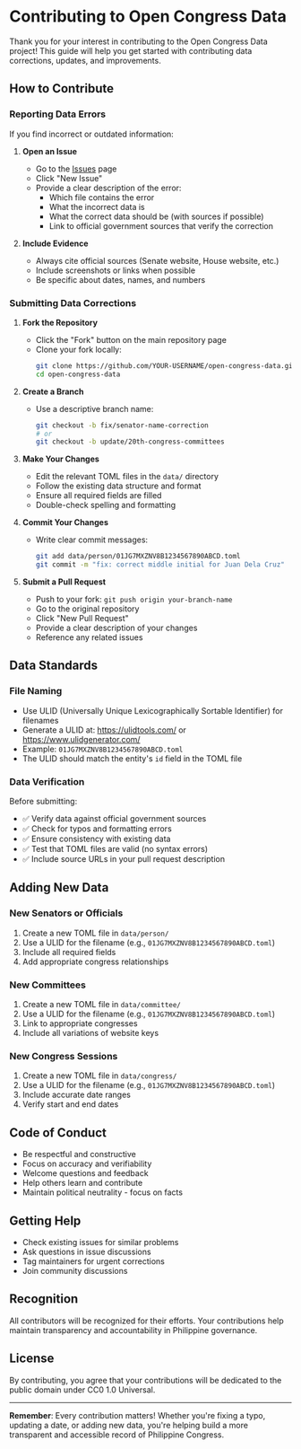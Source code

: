 # Contributing to Open Congress Data

Thank you for your interest in contributing to the Open Congress Data project!
This guide will help you get started with contributing data corrections,
updates, and improvements.

## How to Contribute

### Reporting Data Errors

If you find incorrect or outdated information:

1. **Open an Issue**
   - Go to the
     [Issues](https://github.com/bettergovph/open-congress-data/issues) page
   - Click "New Issue"
   - Provide a clear description of the error:
     - Which file contains the error
     - What the incorrect data is
     - What the correct data should be (with sources if possible)
     - Link to official government sources that verify the correction

2. **Include Evidence**
   - Always cite official sources (Senate website, House website, etc.)
   - Include screenshots or links when possible
   - Be specific about dates, names, and numbers

### Submitting Data Corrections

1. **Fork the Repository**
   - Click the "Fork" button on the main repository page
   - Clone your fork locally:
     ```bash
     git clone https://github.com/YOUR-USERNAME/open-congress-data.git
     cd open-congress-data
     ```

2. **Create a Branch**
   - Use a descriptive branch name:
     ```bash
     git checkout -b fix/senator-name-correction
     # or
     git checkout -b update/20th-congress-committees
     ```

3. **Make Your Changes**
   - Edit the relevant TOML files in the `data/` directory
   - Follow the existing data structure and format
   - Ensure all required fields are filled
   - Double-check spelling and formatting

4. **Commit Your Changes**
   - Write clear commit messages:
     ```bash
     git add data/person/01JG7MXZNV8B1234567890ABCD.toml
     git commit -m "fix: correct middle initial for Juan Dela Cruz"
     ```

5. **Submit a Pull Request**
   - Push to your fork: `git push origin your-branch-name`
   - Go to the original repository
   - Click "New Pull Request"
   - Provide a clear description of your changes
   - Reference any related issues

## Data Standards

### File Naming

- Use ULID (Universally Unique Lexicographically Sortable Identifier) for
  filenames
- Generate a ULID at: https://ulidtools.com/ or https://www.ulidgenerator.com/
- Example: `01JG7MXZNV8B1234567890ABCD.toml`
- The ULID should match the entity's `id` field in the TOML file

### Data Verification

Before submitting:

- ✅ Verify data against official government sources
- ✅ Check for typos and formatting errors
- ✅ Ensure consistency with existing data
- ✅ Test that TOML files are valid (no syntax errors)
- ✅ Include source URLs in your pull request description

## Adding New Data

### New Senators or Officials

1. Create a new TOML file in `data/person/`
2. Use a ULID for the filename (e.g., `01JG7MXZNV8B1234567890ABCD.toml`)
3. Include all required fields
4. Add appropriate congress relationships

### New Committees

1. Create a new TOML file in `data/committee/`
2. Use a ULID for the filename (e.g., `01JG7MXZNV8B1234567890ABCD.toml`)
3. Link to appropriate congresses
4. Include all variations of website keys

### New Congress Sessions

1. Create a new TOML file in `data/congress/`
2. Use a ULID for the filename (e.g., `01JG7MXZNV8B1234567890ABCD.toml`)
3. Include accurate date ranges
4. Verify start and end dates

## Code of Conduct

- Be respectful and constructive
- Focus on accuracy and verifiability
- Welcome questions and feedback
- Help others learn and contribute
- Maintain political neutrality - focus on facts

## Getting Help

- Check existing issues for similar problems
- Ask questions in issue discussions
- Tag maintainers for urgent corrections
- Join community discussions

## Recognition

All contributors will be recognized for their efforts. Your contributions help
maintain transparency and accountability in Philippine governance.

## License

By contributing, you agree that your contributions will be dedicated to the
public domain under CC0 1.0 Universal.

---

**Remember**: Every contribution matters! Whether you're fixing a typo, updating
a date, or adding new data, you're helping build a more transparent and
accessible record of Philippine Congress.
